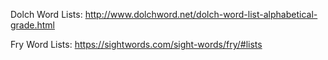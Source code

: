 Dolch Word Lists: http://www.dolchword.net/dolch-word-list-alphabetical-grade.html

Fry Word Lists: https://sightwords.com/sight-words/fry/#lists
